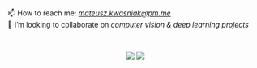 📫 How to reach me: *mateusz.kwasniak@pm.me*  
👯 I’m looking to collaborate on *computer vision & deep learning projects*  

<br>

<p align = "center">
  <img src = "https://github-readme-stats.vercel.app/api?username=mtszkw&show_icons=true&count_private=true&line_height=27">
  <img src = "https://github-readme-stats.vercel.app/api/top-langs/?username=mtszkw&hide=cmake,ruby">
</p>

